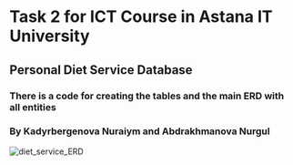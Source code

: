 # Task 2 for ICT Course in Astana IT University
## Personal Diet Service Database
### There is a code for creating the tables and the main ERD with all entities
### By Kadyrbergenova Nuraiym and Abdrakhmanova Nurgul
![diet_service_ERD](https://user-images.githubusercontent.com/70998876/98832233-c678c600-2466-11eb-98e1-8c7ca2cb81df.png)
